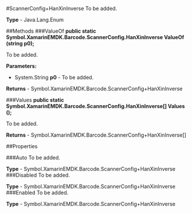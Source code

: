 #ScannerConfig+HanXinInverse
To be added.

**Type** - Java.Lang.Enum

##Methods
###ValueOf
**public static Symbol.XamarinEMDK.Barcode.ScannerConfig.HanXinInverse ValueOf (string p0);**

To be added.

**Parameters:** 

* System.String **p0** - To be added.

**Returns** - Symbol.XamarinEMDK.Barcode.ScannerConfig+HanXinInverse

###Values
**public static Symbol.XamarinEMDK.Barcode.ScannerConfig.HanXinInverse[] Values ();**

To be added.


**Returns** - Symbol.XamarinEMDK.Barcode.ScannerConfig+HanXinInverse[]

##Properties

###Auto
To be added.

**Type** - Symbol.XamarinEMDK.Barcode.ScannerConfig+HanXinInverse
###Disabled
To be added.

**Type** - Symbol.XamarinEMDK.Barcode.ScannerConfig+HanXinInverse
###Enabled
To be added.

**Type** - Symbol.XamarinEMDK.Barcode.ScannerConfig+HanXinInverse


